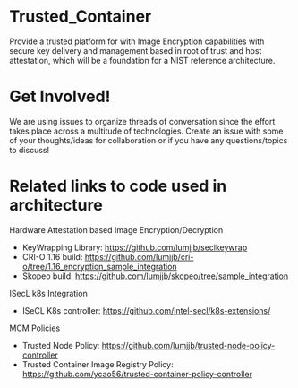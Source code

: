 # Trusted_Container
Provide a trusted platform for with Image Encryption capabilities with secure key delivery and management based in root of trust and host attestation, which will be a foundation for a NIST reference architecture.

# Get Involved!

We are using issues to organize threads of conversation since the effort takes place across a multitude of technologies. Create an issue with some of your thoughts/ideas for collaboration or if you have any questions/topics to discuss!

# Related links to code used in architecture

Hardware Attestation based Image Encryption/Decryption
- KeyWrapping Library: https://github.com/lumjjb/seclkeywrap
- CRI-O 1.16 build: https://github.com/lumjjb/cri-o/tree/1.16_encryption_sample_integration
- Skopeo build: https://github.com/lumjjb/skopeo/tree/sample_integration

ISecL k8s Integration
- ISeCL K8s controller: https://github.com/intel-secl/k8s-extensions/

MCM Policies
- Trusted Node Policy: https://github.com/lumjjb/trusted-node-policy-controller
- Trusted Container Image Registry Policy: https://github.com/ycao56/trusted-container-policy-controller
